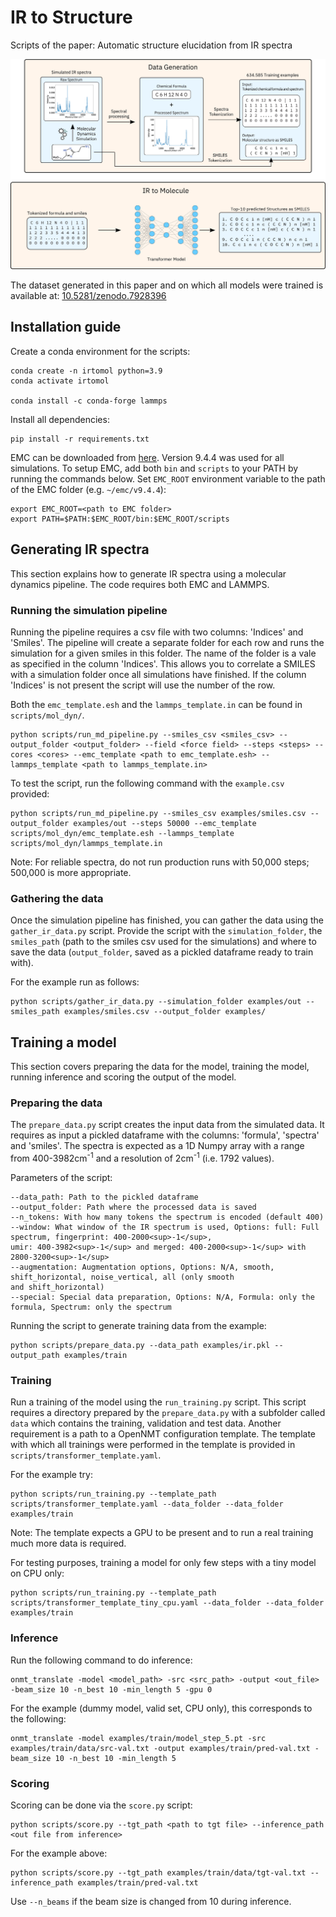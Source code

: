 # IR to Structure
Scripts of the paper: Automatic structure elucidation from IR spectra


<p align='center'>
  <img src='figure/Graphical Abstract v3.png' width="1000px">
</p>

The dataset generated in this paper and on which all models were trained is available at: [10.5281/zenodo.7928396](https://doi.org/10.5281/zenodo.7928396)


## Installation guide

Create a conda environment for the scripts:

```
conda create -n irtomol python=3.9
conda activate irtomol

conda install -c conda-forge lammps
```
Install all dependencies:
```
pip install -r requirements.txt
```

EMC can be downloaded from [here](https://sourceforge.net/projects/montecarlo/). Version 9.4.4 was used for all simulations. To setup EMC, add both `bin` and `scripts` to your PATH by running the commands below. Set `EMC_ROOT` environment variable to the path of the EMC folder (e.g. `~/emc/v9.4.4`):
```
export EMC_ROOT=<path to EMC folder>
export PATH=$PATH:$EMC_ROOT/bin:$EMC_ROOT/scripts
```

## Generating IR spectra

This section explains how to generate IR spectra using a molecular dynamics pipeline. The code requires both EMC and LAMMPS.

### Running the simulation pipeline

Running the pipeline requires a csv file with two columns: 'Indices' and 'Smiles'. The pipeline will create a separate folder for each row and runs the simulation for a given smiles in this folder. The name of the folder is a vale as specified in the column 'Indices'. This allows you to correlate a SMILES with a simulation folder once all simulations have finished. If the column 'Indices' is not present the script will use the number of the row.

Both the `emc_template.esh` and the `lammps_template.in` can be found in `scripts/mol_dyn/`.

```
python scripts/run_md_pipeline.py --smiles_csv <smiles_csv> --output_folder <output_folder> --field <force field> --steps <steps> --cores <cores> --emc_template <path to emc_template.esh> --lammps_template <path to lammps_template.in>
```
To test the script, run the following command with the `example.csv` provided:
```
python scripts/run_md_pipeline.py --smiles_csv examples/smiles.csv --output_folder examples/out --steps 50000 --emc_template scripts/mol_dyn/emc_template.esh --lammps_template scripts/mol_dyn/lammps_template.in
```
Note: For reliable spectra, do not run production runs with 50,000 steps; 500,000 is more appropriate.

### Gathering the data

Once the simulation pipeline has finished, you can gather the data using the `gather_ir_data.py` script. Provide the script with the `simulation_folder`, the `smiles_path` (path to the smiles csv used for the simulations) and where to save the data (`output_folder`, saved as a pickled dataframe ready to train with).

For the example run as follows:

```
python scripts/gather_ir_data.py --simulation_folder examples/out --smiles_path examples/smiles.csv --output_folder examples/
```


## Training a model
This section covers preparing the data for the model, training the model, running inference and scoring the output of the model.

### Preparing the data

The `prepare_data.py` script creates the input data from the simulated data. It requires as input a pickled dataframe with the columns: 'formula', 'spectra' and 'smiles'. The spectra is expected as a 1D Numpy array with a range from 400-3982cm<sup>-1</sup> and a resolution of 2cm<sup>-1</sup> (i.e. 1792 values). 

Parameters of the script:
```
--data_path: Path to the pickled dataframe
--output_folder: Path where the processed data is saved
--n_tokens: With how many tokens the spectrum is encoded (default 400)
--window: What window of the IR spectrum is used, Options: full: Full spectrum, fingerprint: 400-2000<sup>-1</sup>, 
umir: 400-3982<sup>-1</sup> and merged: 400-2000<sup>-1</sup> with 2800-3200<sup>-1</sup>
--augmentation: Augmentation options, Options: N/A, smooth, shift_horizontal, noise_vertical, all (only smooth 
and shift_horizontal)
--special: Special data preparation, Options: N/A, Formula: only the formula, Spectrum: only the spectrum
```

Running the script to generate training data from the example:

```
python scripts/prepare_data.py --data_path examples/ir.pkl --output_path examples/train
```

### Training

Run a training of the model using the `run_training.py` script. This script requires a directory prepared by the `prepare_data.py` with a subfolder called `data` which contains the training, validation and test data. Another requirement is a path to a OpenNMT configuration template. The template with which all trainings were performed in the template is provided in `scripts/transformer_template.yaml`.

For the example try:
```
python scripts/run_training.py --template_path scripts/transformer_template.yaml --data_folder --data_folder examples/train
```
Note: The template expects a GPU to be present and to run a real training much more data is required.

For testing purposes, training a model for only few steps with a tiny model on CPU only:
```
python scripts/run_training.py --template_path scripts/transformer_template_tiny_cpu.yaml --data_folder --data_folder examples/train
```

### Inference

Run the following command to do inference:

```
onmt_translate -model <model_path> -src <src_path> -output <out_file> -beam_size 10 -n_best 10 -min_length 5 -gpu 0
```

For the example (dummy model, valid set, CPU only), this corresponds to the following:
```
onmt_translate -model examples/train/model_step_5.pt -src examples/train/data/src-val.txt -output examples/train/pred-val.txt -beam_size 10 -n_best 10 -min_length 5
```

### Scoring

Scoring can be done via the `score.py` script:

```
python scripts/score.py --tgt_path <path to tgt file> --inference_path <out file from inference> 
```

For the example above:
```
python scripts/score.py --tgt_path examples/train/data/tgt-val.txt --inference_path examples/train/pred-val.txt
```

Use `--n_beams` if the beam size is changed from 10 during inference.
